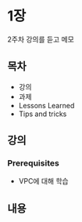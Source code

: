 # 1장

2주차 강의를 듣고 메모

## 목차

- 강의
- 과제
- Lessons Learned
- Tips and tricks

## 강의

### Prerequisites

- VPC에 대해 학습

## 내용

